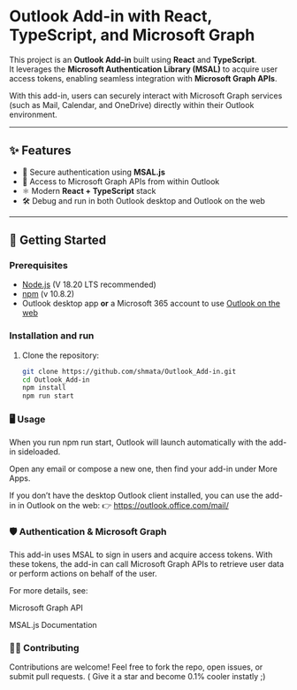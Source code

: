 # Outlook Add-in with React, TypeScript, and Microsoft Graph

This project is an **Outlook Add-in** built using **React** and **TypeScript**.  
It leverages the **Microsoft Authentication Library (MSAL)** to acquire user access tokens, enabling seamless integration with **Microsoft Graph APIs**.  

With this add-in, users can securely interact with Microsoft Graph services (such as Mail, Calendar, and OneDrive) directly within their Outlook environment.

---

## ✨ Features
- 🔑 Secure authentication using **MSAL.js**  
- 📧 Access to Microsoft Graph APIs from within Outlook  
- ⚛️ Modern **React + TypeScript** stack  
- 🛠️ Debug and run in both Outlook desktop and Outlook on the web  

---

## 🚀 Getting Started

### Prerequisites
- [Node.js](https://nodejs.org/) (V 18.20 LTS recommended)  
- [npm](https://www.npmjs.com/) (v 10.8.2)  
- Outlook desktop app **or** a Microsoft 365 account to use [Outlook on the web](https://outlook.office.com/mail/)

### Installation and run
1. Clone the repository:
   ```bash
   git clone https://github.com/shmata/Outlook_Add-in.git
   cd Outlook_Add-in
   npm install
   npm run start
   ```


### 🖥️ Usage

When you run npm run start, Outlook will launch automatically with the add-in sideloaded.

Open any email or compose a new one, then find your add-in under More Apps.

If you don’t have the desktop Outlook client installed, you can use the add-in in Outlook on the web:
👉 https://outlook.office.com/mail/

### 🛡️ Authentication & Microsoft Graph

This add-in uses MSAL to sign in users and acquire access tokens.
With these tokens, the add-in can call Microsoft Graph APIs to retrieve user data or perform actions on behalf of the user.

For more details, see:

Microsoft Graph API

MSAL.js Documentation

### 🧑‍💻 Contributing

Contributions are welcome! Feel free to fork the repo, open issues, or submit pull requests. ( Give it a star and become 0.1% cooler instatly ;) 
